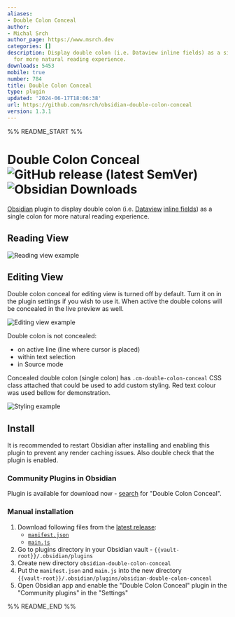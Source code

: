 ```yaml
---
aliases:
- Double Colon Conceal
author:
- Michal Srch
author_page: https://www.msrch.dev
categories: []
description: Display double colon (i.e. Dataview inline fields) as a single colon
  for more natural reading experience.
downloads: 5453
mobile: true
number: 784
title: Double Colon Conceal
type: plugin
updated: '2024-06-17T18:06:38'
url: https://github.com/msrch/obsidian-double-colon-conceal
version: 1.3.1
---
```


%% README_START %%

# Double Colon Conceal ![GitHub release (latest SemVer)](https://img.shields.io/github/v/release/msrch/obsidian-double-colon-conceal) ![Obsidian Downloads](https://img.shields.io/badge/dynamic/json?logo=obsidian&color=%23483699&label=downloads&query=%24%5B%22double-colon-conceal%22%5D.downloads&url=https%3A%2F%2Fraw.githubusercontent.com%2Fobsidianmd%2Fobsidian-releases%2Fmaster%2Fcommunity-plugin-stats.json)

[Obsidian](https://obsidian.md/) plugin to display double colon (i.e.
[Dataview](https://github.com/blacksmithgu/obsidian-dataview)
[inline fields](https://blacksmithgu.github.io/obsidian-dataview/annotation/add-metadata/#inline-fields))
as a single colon for more natural reading experience.

## Reading View

![Reading view example](https://raw.githubusercontent.com/msrch/obsidian-double-colon-conceal/master/example-reading-view.png)

## Editing View

Double colon conceal for editing view is turned off by default. Turn it on in
the plugin settings if you wish to use it. When active the double colons will be
concealed in the live preview as well.

![Editing view example](https://raw.githubusercontent.com/msrch/obsidian-double-colon-conceal/master/example-editing-view.gif)

Double colon is not concealed:

- on active line (line where cursor is placed)
- within text selection
- in Source mode

Concealed double colon (single colon) has `.cm-double-colon-conceal` CSS class
attached that could be used to add custom styling. Red text colour was used
bellow for demonstration.

![Styling example](https://raw.githubusercontent.com/msrch/obsidian-double-colon-conceal/master/example-custom-style.png)

## Install

It is recommended to restart Obsidian after installing and enabling this plugin
to prevent any render caching issues. Also double check that the plugin is
enabled.

### Community Plugins in Obsidian

Plugin is available for download now -
[search](https://obsidian.md/plugins?search=Double+Colon+Conceal) for "Double
Colon Conceal".

### Manual installation

1. Download following files from the
   [latest release](https://github.com/msrch/obsidian-double-colon-conceal/releases/latest):
   - [`manifest.json`](https://github.com/msrch/obsidian-double-colon-conceal/releases/latest/download/manifest.json)
   - [`main.js`](https://github.com/msrch/obsidian-double-colon-conceal/releases/latest/download/main.js)
2. Go to plugins directory in your Obsidian vault -
   `{{vault-root}}/.obsidian/plugins`
3. Create new directory `obsidian-double-colon-conceal`
4. Put the `manifest.json` and `main.js` into the new directory  
   `{{vault-root}}/.obsidian/plugins/obsidian-double-colon-conceal`
5. Open Obsidian app and enable the "Double Colon Conceal" plugin in the
   "Community plugins" in the "Settings"


%% README_END %%